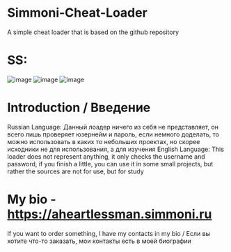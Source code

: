 # Simmoni-Cheat-Loader
A simple cheat loader that is based on the github repository
# SS: 
![image](https://github.com/user-attachments/assets/842e78d8-76fa-4f9f-86a4-3f6972ad862b)
![image](https://github.com/user-attachments/assets/ff5d6394-a2a3-40c3-bccb-ad0ad1a55679)
![image](https://github.com/user-attachments/assets/74611e5e-7012-4b5f-833f-a1217be436e4)
# Introduction / Введение
Russian Language:
Данный лоадер ничего из себя не представляет, он всего лишь проверяет юзернейм и пароль, если немного доделать, то можно использовать в каких то небольших проектах, но скорее исходники не для использования, а для изучения
English Language:
This loader does not represent anything, it only checks the username and password, if you finish a little, you can use it in some small projects, but rather the sources are not for use, but for study
# My bio - https://aheartlessman.simmoni.ru
If you want to order something, I have my contacts in my bio / Если вы хотите что-то заказать, мои контакты есть в моей биографии
